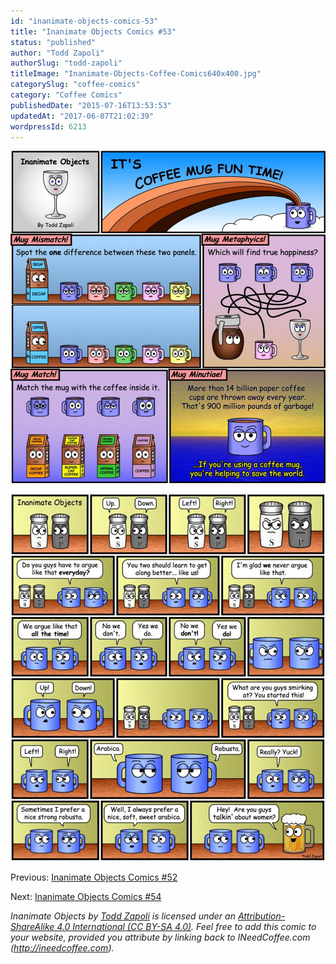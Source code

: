 ```yaml
---
id: "inanimate-objects-comics-53"
title: "Inanimate Objects Comics #53"
status: "published"
author: "Todd Zapoli"
authorSlug: "todd-zapoli"
titleImage: "Inanimate-Objects-Coffee-Comics640x400.jpg"
categorySlug: "coffee-comics"
category: "Coffee Comics"
publishedDate: "2015-07-16T13:53:53"
updatedAt: "2017-06-07T21:02:39"
wordpressId: 6213
---
```


[![inanimate-objects-coffee-mug-fun-time](inanimate-objects-coffee-mug-fun-time-970x1024.jpg)](/wp-content/uploads/2015/07/inanimate-objects-coffee-mug-fun-time.jpg)

[![inanimate-objects-salt-and-pepper](inanimate-objects-salt-and-pepper-878x1024.jpg)](/wp-content/uploads/2015/07/inanimate-objects-salt-and-pepper.jpg)

Previous: [Inanimate Objects Comics #52](/inanimate-objects-comics-52/)

Next: [Inanimate Objects Comics #54](/inanimate-objects-comics-54/)

*Inanimate Objects by [Todd Zapoli](/) is licensed under an [Attribution-ShareAlike 4.0 International (CC BY-SA 4.0)](https://creativecommons.org/licenses/by-sa/4.0/). Feel free to add this comic to your website, provided you attribute by linking back to INeedCoffee.com (http://ineedcoffee.com).*
